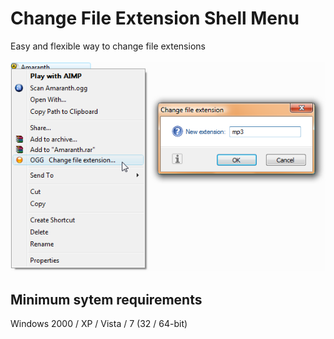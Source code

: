 # Change File Extension Shell Menu
Easy and flexible way to change file extensions
<br><br>![alt text](https://github.com/T800G/ChangeFileExtension/blob/master/chx.png)<br>
## Minimum sytem requirements
Windows 2000 / XP / Vista / 7 (32 / 64-bit)
